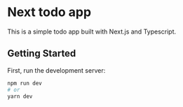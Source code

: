 # Next todo app

This is a simple todo app built with Next.js and Typescript.

## Getting Started

First, run the development server:

```bash
npm run dev
# or
yarn dev
```